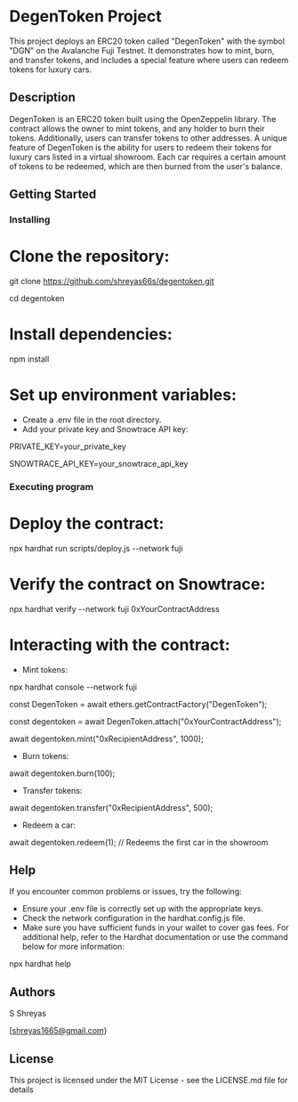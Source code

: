 # DegenToken Project

This project deploys an ERC20 token called "DegenToken" with the symbol "DGN" on the Avalanche Fuji Testnet. It demonstrates how to mint, burn, and transfer tokens, and includes a special feature where users can redeem tokens for luxury cars.

## Description

DegenToken is an ERC20 token built using the OpenZeppelin library. The contract allows the owner to mint tokens, and any holder to burn their tokens. Additionally, users can transfer tokens to other addresses. A unique feature of DegenToken is the ability for users to redeem their tokens for luxury cars listed in a virtual showroom. Each car requires a certain amount of tokens to be redeemed, which are then burned from the user's balance.

## Getting Started

### Installing

# Clone the repository:
git clone https://github.com/shreyas66s/degentoken.git

cd degentoken

# Install dependencies:
npm install

# Set up environment variables:

* Create a .env file in the root directory.
* Add your private key and Snowtrace API key:
  
PRIVATE_KEY=your_private_key

SNOWTRACE_API_KEY=your_snowtrace_api_key


### Executing program

# Deploy the contract:

npx hardhat run scripts/deploy.js --network fuji


# Verify the contract on Snowtrace:

npx hardhat verify --network fuji 0xYourContractAddress

# Interacting with the contract:

* Mint tokens:

npx hardhat console --network fuji

const DegenToken = await ethers.getContractFactory("DegenToken");

const degentoken = await DegenToken.attach("0xYourContractAddress");

await degentoken.mint("0xRecipientAddress", 1000);

* Burn tokens:

await degentoken.burn(100);

* Transfer tokens:

await degentoken.transfer("0xRecipientAddress", 500);

* Redeem a car:

await degentoken.redeem(1); // Redeems the first car in the showroom


## Help

If you encounter common problems or issues, try the following:

* Ensure your .env file is correctly set up with the appropriate keys.
* Check the network configuration in the hardhat.config.js file.
* Make sure you have sufficient funds in your wallet to cover gas fees.
For additional help, refer to the Hardhat documentation or use the command below for more information:

npx hardhat help

## Authors

S Shreyas

[shreyas1665@gmail.com}


## License

This project is licensed under the MIT License - see the LICENSE.md file for details
